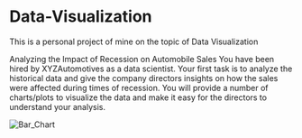 # Data-Visualization
This is a personal project of mine on the topic of Data Visualization

Analyzing the Impact of Recession on Automobile Sales
You have been hired by XYZAutomotives as a data scientist. Your first task is to analyze the historical data and
give the company directors insights on how the sales were affected during times of recession. You will provide a
number of charts/plots to visualize the data and make it easy for the directors to understand your analysis.

![Bar_Chart](https://github.com/user-attachments/assets/ee90d0b8-4512-4958-b682-7c5dd8b60a0b)
